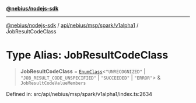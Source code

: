 [**@nebius/nodejs-sdk**](../../../../../../README.md)

***

[@nebius/nodejs-sdk](../../../../../../README.md) / [api/nebius/msp/spark/v1alpha1](../README.md) / JobResultCodeClass

# Type Alias: JobResultCodeClass

> **JobResultCodeClass** = [`EnumClass`](../../../../../../runtime/protos/enum/type-aliases/EnumClass.md)\<`"UNRECOGNIZED"` \| `"JOB_RESULT_CODE_UNSPECIFIED"` \| `"SUCCEEDED"` \| `"ERROR"`\> & `JobResultCodeValueMembers`

Defined in: src/api/nebius/msp/spark/v1alpha1/index.ts:2634
